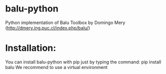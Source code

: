 # balu-python
Python implementation of Balu Toolbox by Domingo Mery (http://dmery.ing.puc.cl/index.php/balu/)

# Installation:
You can install balu-python with pip just by typing the command:
pip install balu
We recommend to use a virtual environment
